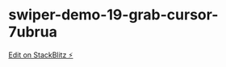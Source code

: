 # swiper-demo-19-grab-cursor-7ubrua

[Edit on StackBlitz ⚡️](https://stackblitz.com/edit/swiper-demo-19-grab-cursor-7ubrua)